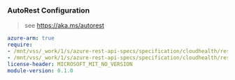 ### AutoRest Configuration

> see https://aka.ms/autorest

``` yaml
azure-arm: true
require:
- /mnt/vss/_work/1/s/azure-rest-api-specs/specification/cloudhealth/resource-manager/readme.md
- /mnt/vss/_work/1/s/azure-rest-api-specs/specification/cloudhealth/resource-manager/readme.go.md
license-header: MICROSOFT_MIT_NO_VERSION
module-version: 0.1.0

```